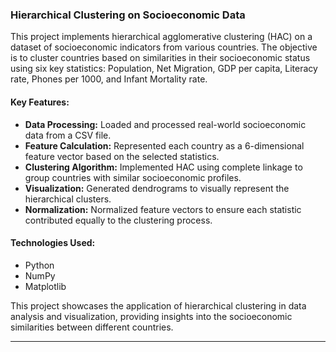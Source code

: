 ### Hierarchical Clustering on Socioeconomic Data

This project implements hierarchical agglomerative clustering (HAC) on a dataset of socioeconomic indicators from various countries. The objective is to cluster countries based on similarities in their socioeconomic status using six key statistics: Population, Net Migration, GDP per capita, Literacy rate, Phones per 1000, and Infant Mortality rate.

#### Key Features:
- **Data Processing:** Loaded and processed real-world socioeconomic data from a CSV file.
- **Feature Calculation:** Represented each country as a 6-dimensional feature vector based on the selected statistics.
- **Clustering Algorithm:** Implemented HAC using complete linkage to group countries with similar socioeconomic profiles.
- **Visualization:** Generated dendrograms to visually represent the hierarchical clusters.
- **Normalization:** Normalized feature vectors to ensure each statistic contributed equally to the clustering process.

#### Technologies Used:
- Python
- NumPy
- Matplotlib

This project showcases the application of hierarchical clustering in data analysis and visualization, providing insights into the socioeconomic similarities between different countries.

---
